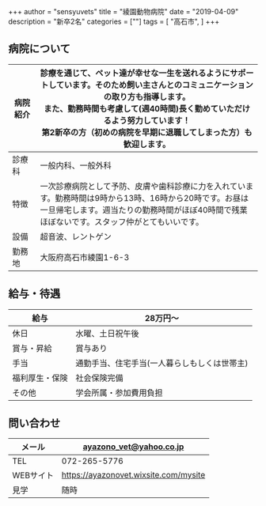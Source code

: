 +++
author = "sensyuvets"
title = "綾園動物病院"
date = "2019-04-09"
description = "新卒2名"
categories = [""]
tags = [
    "高石市",
]
+++

## 病院について

| 病院紹介 | 診療を通じて、ペット達が幸せな一生を送れるようにサポートしています。そのため飼い主さんとのコミュニケーションの取り方も指導します。<br>また、勤務時間も考慮して(週40時間)長く勤めていただけるよう努力しています！<br>第2新卒の方（初めの病院を早期に退職してしまった方）も歓迎します。 |
| ---- | ---- |
| 診療科 | ⼀般内科、⼀般外科 |
| 特徴 | 一次診療病院として予防、皮膚や歯科診療に力を入れています。勤務時間は9時から13時、16時から20時です。お昼は一旦帰宅します。週当たりの勤務時間がほぼ40時間で残業ほぼないです。スタッフ仲がとてもいいです。 |
| 設備 | 超⾳波、レントゲン |
| 勤務地　| 大阪府高石市綾園1-6-3 |

## 給与・待遇
| 給与 | 28万円～ |
| ---- | ---- |
| 休日 | 水曜、土日祝午後 |
| 賞与・昇給 | 賞与あり |
| 手当 | 通勤手当、住宅⼿当(一人暮らしもしくは世帯主) |
| 福利厚生・保険 | 社会保険完備 |
| その他 | 学会所属・参加費用負担 |

## 問い合わせ
| メール | ayazono_vet@yahoo.co.jp |
| ---- | ---- |
| TEL | 072-265-5776 |
| WEBサイト | https://ayazonovet.wixsite.com/mysite |
| 見学 | 随時 |
